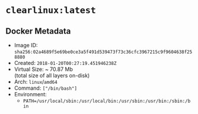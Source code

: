 # `clearlinux:latest`

## Docker Metadata

- Image ID: `sha256:02a4689f5e69be0ce3a5f491d539473f73c36cfc3967215c9f9604638f258880`
- Created: `2018-01-20T00:27:19.451946238Z`
- Virtual Size: ~ 70.87 Mb  
  (total size of all layers on-disk)
- Arch: `linux`/`amd64`
- Command: `["/bin/bash"]`
- Environment:
  - `PATH=/usr/local/sbin:/usr/local/bin:/usr/sbin:/usr/bin:/sbin:/bin`
